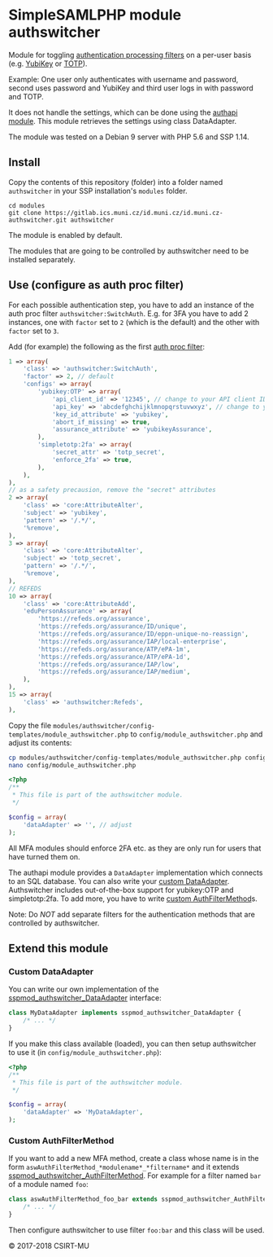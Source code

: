 # SimpleSAMLPHP module authswitcher

Module for toggling [authentication processing filters](https://simplesamlphp.org/docs/stable/simplesamlphp-authproc) on a per-user basis (e.g. [YubiKey](https://github.com/simplesamlphp/simplesamlphp-module-yubikey) or [TOTP](https://github.com/aidan-/SimpleTOTP)).

Example: One user only authenticates with username and password, second uses password and YubiKey and third user logs in with password and TOTP.

It does not handle the settings, which can be done using the [authapi module](https://gitlab.ics.muni.cz/id.muni.cz/id.muni.cz-authapi).
This module retrieves the settings using class DataAdapter.

The module was tested on a Debian 9 server with PHP 5.6 and SSP 1.14.

## Install

Copy the contents of this repository (folder) into a folder named `authswitcher` in your SSP installation's `modules` folder.

```
cd modules
git clone https://gitlab.ics.muni.cz/id.muni.cz/id.muni.cz-authswitcher.git authswitcher
```

The module is enabled by default.

The modules that are going to be controlled by authswitcher need to be installed separately.

## Use (configure as auth proc filter)

For each possible authentication step, you have to add an instance of the auth proc filter `authswitcher:SwitchAuth`.
E.g. for 3FA you have to add 2 instances, one with `factor` set to `2` (which is the default) and the other with `factor` set to `3`.

Add (for example) the following as the first [auth proc filter](https://simplesamlphp.org/docs/stable/simplesamlphp-authproc#section_1):

```php
1 => array(
    'class' => 'authswitcher:SwitchAuth',
    'factor' => 2, // default
    'configs' => array(
        'yubikey:OTP' => array(
            'api_client_id' => '12345', // change to your API client ID
            'api_key' => 'abcdefghchijklmnopqrstuvwxyz', // change to your API key
            'key_id_attribute' => 'yubikey',
            'abort_if_missing' => true,
            'assurance_attribute' => 'yubikeyAssurance',
        ),
        'simpletotp:2fa' => array(
            'secret_attr' => 'totp_secret',
            'enforce_2fa' => true,
        ),
    ),
),
// as a safety precausion, remove the "secret" attributes
2 => array(
    'class' => 'core:AttributeAlter',
    'subject' => 'yubikey',
    'pattern' => '/.*/',
    '%remove',
),
3 => array(
    'class' => 'core:AttributeAlter',
    'subject' => 'totp_secret',
    'pattern' => '/.*/',
    '%remove',
),
// REFEDS
10 => array(
    'class' => 'core:AttributeAdd',
    'eduPersonAssurance' => array(
        'https://refeds.org/assurance',
        'https://refeds.org/assurance/ID/unique',
        'https://refeds.org/assurance/ID/eppn-unique-no-reassign',
        'https://refeds.org/assurance/IAP/local-enterprise',
        'https://refeds.org/assurance/ATP/ePA-1m',
        'https://refeds.org/assurance/ATP/ePA-1d',
        'https://refeds.org/assurance/IAP/low',
        'https://refeds.org/assurance/IAP/medium',
    ),
),
15 => array(
    'class' => 'authswitcher:Refeds',
),

```

Copy the file `modules/authswitcher/config-templates/module_authswitcher.php` to `config/module_authswitcher.php` and adjust its contents:
```bash
cp modules/authswitcher/config-templates/module_authswitcher.php config/module_authswitcher.php
nano config/module_authswitcher.php
```

```php
<?php
/**
 * This file is part of the authswitcher module.
 */

$config = array(
    'dataAdapter' => '', // adjust
);
```

All MFA modules should enforce 2FA etc. as they are only run for users that have turned them on.

The authapi module provides a `DataAdapter` implementation which connects to an SQL database. You can also write your [custom DataAdapter](#custom-dataadapter).
Authswitcher includes out-of-the-box support for yubikey:OTP and simpletotp:2fa. To add more, you have to write [custom AuthFilterMethod](#custom-authfiltermethod)s.

Note: Do *NOT* add separate filters for the authentication methods that are controlled by authswitcher.

## Extend this module

### Custom DataAdapter

You can write our own implementation of the [sspmod_authswitcher_DataAdapter](https://gitlab.ics.muni.cz/id.muni.cz/id.muni.cz-authswitcher/blob/master/lib/DataAdapter.php) interface:

```php
class MyDataAdapter implements sspmod_authswitcher_DataAdapter {
    /* ... */
}
```

If you make this class available (loaded), you can then setup authswitcher to use it (in `config/module_authswitcher.php`):
```php
<?php
/**
 * This file is part of the authswitcher module.
 */

$config = array(
    'dataAdapter' => 'MyDataAdapter',
);
```

### Custom AuthFilterMethod

If you want to add a new MFA method, create a class whose name is in the form `aswAuthFilterMethod_*modulename*_*filtername*` and it extends [sspmod_authswitcher_AuthFilterMethod](https://gitlab.ics.muni.cz/id.muni.cz/id.muni.cz-authswitcher/blob/master/lib/AuthFilterMethod.php).
For example for a filter named `bar` of a module named `foo`:
```php
class aswAuthFilterMethod_foo_bar extends sspmod_authswitcher_AuthFilterMethod {
    /* ... */
}
```

Then configure authswitcher to use filter `foo:bar` and this class will be used.


© 2017-2018 CSIRT-MU
